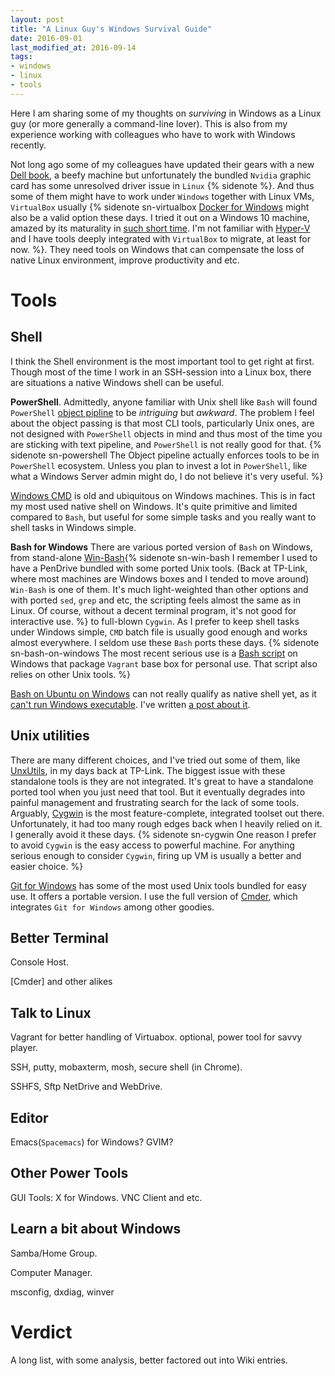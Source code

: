 ```yaml
---
layout: post
title: "A Linux Guy's Windows Survival Guide"
date: 2016-09-01
last_modified_at: 2016-09-14
tags:
- windows
- linux
- tools
---
```


Here I am sharing some of my thoughts on *surviving* in Windows as a Linux guy
(or more generally a command-line lover). This is also from my experience
working with colleagues who have to work with Windows recently.

Not long ago some of my colleagues have updated their gears with a new
[Dell book](http://www.dell.com/us/business/p/precision-m5510-workstation/pd), a
beefy machine but unfortunately the bundled `Nvidia` graphic card has some
unresolved driver issue in `Linux` {% sidenote %}. And thus some of them might have to work
under `Windows` together with Linux VMs, `VirtualBox` usually {% sidenote
sn-virtualbox
[Docker for Windows](https://docs.docker.com/engine/installation/windows/) might
also be a valid option these days. I tried it out on a Windows 10 machine,
amazed by its maturality in
[such short time](https://blog.docker.com/2016/03/docker-for-mac-windows-beta/).
I'm not familiar with
[Hyper-V](https://www.microsoft.com/en-us/cloud-platform/virtualization) and I
have tools deeply integrated with `VirtualBox` to migrate, at least for now. %}.
They need tools on Windows that can compensate the loss of native Linux
environment, improve productivity and etc.


# Tools

## Shell

I think the Shell environment is the most important tool to get right at first.
Though most of the time I work in an SSH-session into a Linux box, there are
situations a native Windows shell can be useful.

**PowerShell**. Admittedly, anyone familiar with Unix shell like `Bash` will
found `PowerShell`
[object pipline](https://msdn.microsoft.com/en-us/powershell/scripting/getting-started/fundamental/understanding-the-windows-powershell-pipeline)
to be *intriguing* but *awkward*. The problem I feel about the object passing is
that most CLI tools, particularly Unix ones, are not designed with `PowerShell`
objects in mind and thus most of the time you are sticking with text pipeline,
and `PowerShell` is not really good for that. {% sidenote sn-powershell The
Object pipeline actually enforces tools to be in `PowerShell` ecosystem. Unless
you plan to invest a lot in `PowerShell`, like what a Windows Server admin might
do, I do not believe it's very useful. %}

[Windows CMD](https://en.wikipedia.org/wiki/Cmd.exe) is old and ubiquitous on
Windows machines. This is in fact my most used native shell on Windows. It's
quite primitive and limited compared to `Bash`, but useful for some simple tasks
and you really want to shell tasks in Windows simple.

**Bash for Windows** There are various ported version of `Bash` on Windows, from
stand-alone [Win-Bash](http://win-bash.sourceforge.net/){% sidenote sn-win-bash
I remember I used to have a PenDrive bundled with some ported Unix tools. (Back
at TP-Link, where most machines are Windows boxes and I tended to move around)
`Win-Bash` is one of them. It's much light-weighted than other options and with
ported `sed`, `grep` and etc, the scripting feels almost the same as in Linux.
Of course, without a decent terminal program, it's not good for interactive use.
%} to full-blown `Cygwin`. As I prefer to keep shell tasks under Windows simple,
`CMD` batch file is usually good enough and works almost everywhere. I seldom
use these `Bash` ports these days. {% sidenote sn-bash-on-windows The most
recent serious use is a
[Bash script](https://github.com/carltonf/vagrantfiles/blob/master/crystal-maker/basebox-packager.sh)
on Windows that package `Vagrant` base box for personal use. That script also
relies on other Unix tools. %}

[Bash on Ubuntu on Windows](https://msdn.microsoft.com/en-us/commandline/wsl/about)
can not really qualify as native shell yet, as it
[can't run Windows executable](https://github.com/Microsoft/BashOnWindows/issues/333).
I've written [a post about it](/post/try-out-bash-on-unbuntu-on-windows).


## Unix utilities

There are many different choices, and I've tried out some of them, like
[UnxUtils](http://unxutils.sourceforge.net/), in my days back at TP-Link. The
biggest issue with these standalone tools is they are not integrated. It's great
to have a standalone ported tool when you just need that tool. But it eventually
degrades into painful management and frustrating search for the lack of some
tools. Arguably, [Cygwin](https://www.cygwin.com/) is the most feature-complete,
integrated toolset out there. Unfortunately, it had too many rough edges back
when I heavily relied on it. I generally avoid it these days. {% sidenote
sn-cygwin One reason I prefer to avoid `Cygwin` is the easy access to powerful
machine. For anything serious enough to consider `Cygwin`, firing up VM is
usually a better and easier choice. %}

[Git for Windows](https://git-scm.com/downloads) has some of the most used Unix
tools bundled for easy use. It offers a portable version. I use the full version
of [Cmder](http://cmder.net/), which integrates `Git for Windows` among other
goodies.


## Better Terminal

Console Host.

[Cmder] and other alikes


## Talk to Linux

Vagrant for better handling of Virtuabox. optional, power tool for savvy player.

SSH, putty, mobaxterm, mosh, secure shell (in Chrome).

SSHFS, Sftp NetDrive and WebDrive.


## Editor

Emacs(`Spacemacs`) for Windows? GVIM?


## Other Power Tools

GUI Tools: X for Windows. VNC Client and etc.


## Learn a bit about Windows

Samba/Home Group.

Computer Manager.

msconfig, dxdiag, winver 


# Verdict

A long list, with some analysis, better factored out into Wiki entries.
